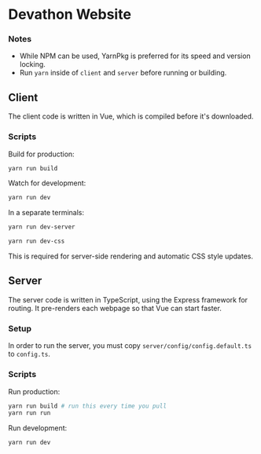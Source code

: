 # Devathon Website

### Notes

- While NPM can be used, YarnPkg is preferred for its speed and version locking.
- Run `yarn` inside of `client` and `server` before running or building.

## Client

The client code is written in Vue, which is compiled before it's downloaded.

### Scripts

Build for production:

```bash
yarn run build
```

Watch for development:

```bash
yarn run dev
```

In a separate terminals:

```bash
yarn run dev-server
```

```bash
yarn run dev-css
```

This is required for server-side rendering and automatic CSS style updates.

## Server

The server code is written in TypeScript, using the Express framework for routing.
It pre-renders each webpage so that Vue can start faster.

### Setup

In order to run the server, you must copy `server/config/config.default.ts` to `config.ts`.

### Scripts

Run production:

```bash
yarn run build # run this every time you pull
yarn run run
```

Run development:

```bash
yarn run dev
```